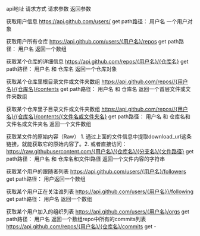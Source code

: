 <!--
 * @Author: wxfeiang
 * @Description: 
 * @Date: 2023-04-15 17:41:34
 * @LastEditTime: 2023-04-15 17:41:37
 * @FilePath: /js/githubApi.md
-->
api地址    请求方式    请求参数    返回参数  
  
获取用户信息    https://api.github.com/users/    get    path路径： 用户名    一个用户对象  
  
获取用户所有仓库    https://api.github.com/users/{用户名}/repos    get    path路径： 用户名    返回一个数组  
  
获取某个仓库的详细信息    https://api.github.com/repos/{用户名}/{仓库名}    get    path路径： 用户名 和 仓库名    返回一个仓库对象  
  
获取某个仓库里根目录文件或文件夹数组    https://api.github.com/repos//{用户名}/{仓库名}/contents    get    path路径： 用户名 和 仓库名    返回一个首层文件或文件夹数组  
  
获取某个仓库里子目录文件或文件夹数组    https://api.github.com/repos//{用户名}/{仓库名}/contents/{文件名或文件夹名}    get    path路径： 用户名 和 仓库名和文件名或文件夹名    返回一个文件数组  
  
获取某文件的原始内容（Raw）    1. 通过上面的文件信息中提取download_url这条链接，就能获取它的原始内容了。2. 或者直接访问：https://raw.githubusercontent.com/{用户名}/{仓库名}/{分支名}/{文件路径}    get    path路径： 用户名 和 仓库名和文件l路径    返回一个文件内容的字符串  
  
获取某个用户的跟随者列表    https://api.github.com/users/{用户名}/followers    get    path路径： 用户返回一个数组  
  
获取某个用户正在关注谁列表    https://api.github.com/users/{用户名}}/following    get    path路径： 用户名    返回一个数组  
  
获取某个用户加入的组织列表    https://api.github.com/users/{用户名}/orgs    get    path路径： 用户名    返回一个数组repo中所有的commits列表    https://api.github.com/repos/{用户名}/{仓库名}/commits    get    -
